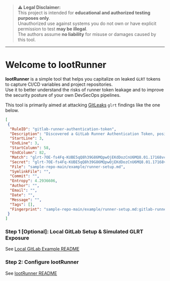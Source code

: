 > **⚠️ Legal Disclaimer:**  
> This project is intended for **educational and authorized testing purposes only**.  
> Unauthorized use against systems you do not own or have explicit permission to test **may be illegal**.  
> The authors assume **no liability** for misuse or damages caused by this tool.

---

# Welcome to lootRunner

**lootRunner** is a simple tool that helps you capitalize on leaked `GLRT` tokens to capture CI/CD variables and project repositories.  
Use it to better understand the risks of runner token leakage and to improve the security posture of your own DevSecOps pipelines.

This tool is primarily aimed at attacking [GitLeaks](https://github.com/gitleaks/gitleaks) `glrt` findings like the one below.
```json
[
 {
  "RuleID": "gitlab-runner-authentication-token",
  "Description": "Discovered a GitLab Runner Authentication Token, posing a risk to CI/CD pipeline integrity and unauthorized access.",
  "StartLine": 3,
  "EndLine": 3,
  "StartColumn": 58,
  "EndColumn": 82,
  "Match": "glrt-7OE-fs4Fq-KUBE5qQ8h39G86MQpwOjEKdDozCnU6MQ8.01.17168vcp1",
  "Secret": "glrt-7OE-fs4Fq-KUBE5qQ8h39G86MQpwOjEKdDozCnU6MQ8.01.17168vcp1",
  "File": "sample-repo-main/example/runner-setup.md",
  "SymlinkFile": "",
  "Commit": "",
  "Entropy": 4.2936606,
  "Author": "",
  "Email": "",
  "Date": "",
  "Message": "",
  "Tags": [],
  "Fingerprint": "sample-repo-main/example/runner-setup.md:gitlab-runner-authentication-token:3"
 }
]
```

### Step 1 [Optional]: Local GitLab Setup & Simulated GLRT Exposure
See [Local GitLab Example README](./example-gitlab/README.md)

### Step 2: Configure lootRunner
See [lootRunner README](./lootRunner/README.md)

